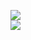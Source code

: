 [![](https://img.shields.io/badge/Made%20With-Github%20Spray-lightgrey.svg?style=for-the-badge&logo=github)](https://github.com/Annihil/github-spray#6706)  
[![](https://i.imgur.com/2DrTn0Z.gif)](https://github.com/Annihil/github-spray)